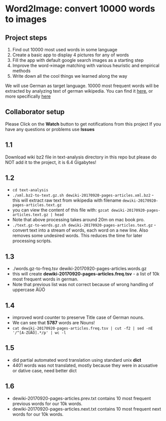# Word2Image: convert 10000 words to images

## Project steps
1. Find out 10000 most used words in some language
2. Create a basic app to display 4 pictures for any of words
3. Fill the app with default google search images as a starting step
4. Improve the word->image matching with various heuristic and empirical methods
5. Write down all the cool things we learned along the way

We will use German as target language. 10000 most frequent words will be extracted by analyzing text of german wikipedia. You can find it [here](https://dumps.wikimedia.org), or more specifically [here](https://dumps.wikimedia.org/dewiki/20170920/dewiki-20170920-pages-articles.xml.bz2)

## Collaborator setup
Please Click on the __Watch__ button to get notifications from this project
If you have any questions or problems use __Issues__

## 1.1
Download wiki bz2 file in text-analysis directory in this repo but please do NOT add it to the project, it is 6.4 Gigabytes!

## 1.2
* `cd text-analysis`
* `./xml.bz2-to-text.gz.sh dewiki-20170920-pages-articles.xml.bz2` - this will extract raw text from wikipedia with filename `dewiki-20170920-pages-articles.text.gz`
* you can view the content of this file with: `gzcat dewiki-20170920-pages-articles.text.gz | head`
* Note that above processing takes around 20m on mac book pro.
* `./text.gz-to-words.gz.sh dewiki-20170920-pages-articles.text.gz` - convert text into a stream of words, each word on a new line. Also removes some undesired words. This reduces the time for later processing scripts.

## 1.3
* ./words.gz-to-freq.tsv dewiki-20170920-pages-articles.words.gz
* this will create __dewiki-20170920-pages-articles.freq.tsv__ - a list of 10k most frequent words in german.
* Note that previous list was not correct because of wrong handling of uppercase ÄÜÖ

## 1.4
* improved word counter to preserve Title case of German nouns.
* We can see that __5787__ words are Nouns!
* `cat dewiki-20170920-pages-articles.freq.tsv | cut -f2 | sed -nE '/^[A-ZÜÄÖ].*/p' | wc -l`

## 1.5
* did partial automated word translation using standard unix __dict__
* 4401 words was not translated, mostly because they were in acusative or dative case, need better dict

## 1.6
* dewiki-20170920-pages-articles.prev.txt contains 10 most frequent previous words for our 10k words.
* dewiki-20170920-pages-articles.next.txt contains 10 most frequent next words for our 10k words.

